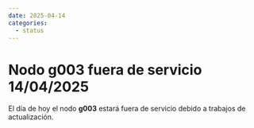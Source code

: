 ```yaml
---
date: 2025-04-14
categories:
  - status
---
```


# Nodo g003 fuera de servicio 14/04/2025

<!-- more -->

El día de hoy el nodo **g003** estará fuera de servicio debido a trabajos de actualización.